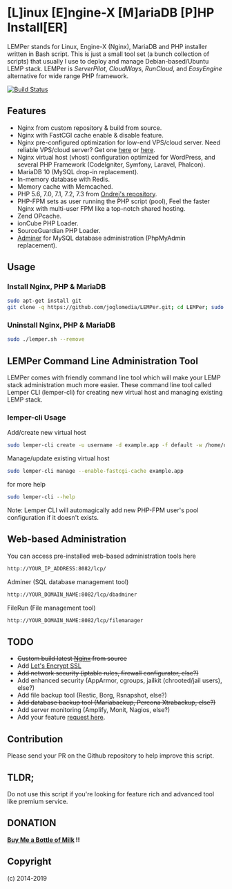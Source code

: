 # [L]inux [E]ngine-X [M]ariaDB [P]HP Install[ER]
LEMPer stands for Linux, Engine-X (Nginx), MariaDB and PHP installer written in Bash script. This is just a small tool set (a bunch collection of scripts) that usually I use to deploy and manage Debian-based/Ubuntu LEMP stack. LEMPer is _ServerPilot_, _CloudWays_, _RunCloud_, and _EasyEngine_ alternative for wide range PHP framework.


[![Build Status](https://travis-ci.org/joglomedia/LEMPer.svg?branch=master)](https://travis-ci.org/joglomedia/LEMPer)


## Features
* Nginx from custom repository & build from source.
* Nginx with FastCGI cache enable & disable feature.
* Nginx pre-configured optimization for low-end VPS/cloud server. Need reliable VPS/cloud server? Get one [here](https://eslabs.id/digitalocean/) or [here](https://eslabs.id/upcloud/).
* Nginx virtual host (vhost) configuration optimized for WordPress, and several PHP Framework (CodeIgniter, Symfony, Laravel, Phalcon).
* MariaDB 10 (MySQL drop-in replacement).
* In-memory database with Redis.
* Memory cache with Memcached.
* PHP 5.6, 7.0, 7.1, 7.2, 7.3 from [Ondrej's repository](https://launchpad.net/~ondrej/+archive/ubuntu/php).
* PHP-FPM sets as user running the PHP script (pool), Feel the faster Nginx with multi-user FPM like a top-notch shared hosting.
* Zend OPcache.
* ionCube PHP Loader.
* SourceGuardian PHP Loader.
* [Adminer](https://www.adminer.org/) for MySQL database administration (PhpMyAdmin replacement).

## Usage

### Install Nginx, PHP &amp; MariaDB
```bash
sudo apt-get install git
git clone -q https://github.com/joglomedia/LEMPer.git; cd LEMPer; sudo ./lemper.sh --install
```

### Uninstall Nginx, PHP &amp; MariaDB
```bash
sudo ./lemper.sh --remove
```

## LEMPer Command Line Administration Tool
LEMPer comes with friendly command line tool which will make your LEMP stack administration much more easier. These command line tool called Lemper CLI (lemper-cli) for creating new virtual host and managing existing LEMP stack.

### lemper-cli Usage
Add/create new virtual host
```bash
sudo lemper-cli create -u username -d example.app -f default -w /home/username/Webs/example.app
```

Manage/update existing virtual host
```bash
sudo lemper-cli manage --enable-fastcgi-cache example.app
```

for more help
```bash
sudo lemper-cli --help
```

Note: Lemper CLI will automagically add new PHP-FPM user's pool configuration if it doesn't exists.

## Web-based Administration
You can access pre-installed web-based administration tools here
```bash
http://YOUR_IP_ADDRESS:8082/lcp/
```
Adminer (SQL database management tool)
```bash
http://YOUR_DOMAIN_NAME:8082/lcp/dbadminer
```
FileRun (File management tool)
```bash
http://YOUR_DOMAIN_NAME:8082/lcp/filemanager
```

## TODO
* ~~Custom build latest [Nginx](https://nginx.org/en/) from source~~
* Add [Let's Encrypt SSL](https://letsencrypt.org/)
* ~~Add network security (iptable rules, firewall configurator, else?)~~
* Add enhanced security (AppArmor, cgroups, jailkit (chrooted/jail users), else?)
* Add file backup tool (Restic, Borg, Rsnapshot, else?)
* ~~Add database backup tool (Mariabackup, Percona Xtrabackup, else?)~~
* Add server monitoring (Amplify, Monit, Nagios, else?)
* Add your feature [request here](https://github.com/joglomedia/LEMPer/issues/new).

## Contribution
Please send your PR on the Github repository to help improve this script.

## TLDR;
Do not use this script if you're looking for feature rich and advanced tool like premium service.

## DONATION
**[Buy Me a Bottle of Milk](https://paypal.me/masedi) !!**

## Copyright
(c) 2014-2019
